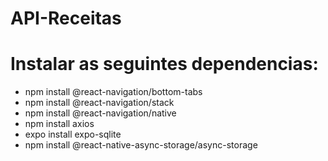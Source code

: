 # API-Receitas

# Instalar as seguintes dependencias: 
- npm install @react-navigation/bottom-tabs  
- npm install @react-navigation/stack     
- npm install @react-navigation/native  
- npm install axios
- expo install expo-sqlite
- npm install @react-native-async-storage/async-storage
